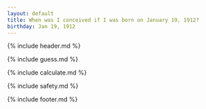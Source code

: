 ```yaml
---
layout: default
title: When was I conceived if I was born on January 19, 1912?
birthday: Jan 19, 1912
---
```


{% include header.md %}

{% include guess.md %}

{% include calculate.md %}

{% include safety.md %}

{% include footer.md %}



